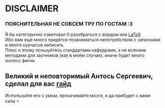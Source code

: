 # DISCLAIMER 
### ПОЯСНИТЕЛЬНАЯ НЕ СОВСЕМ ТРУ ПО ГОСТАМ :3
Я бы категорично советовал б разобраться с вордом или [LaTeX][latex] </br>
Ибо вам ещё много придётся позаниматься непотребством с записками и много курчасов написать </br>
Плюс к этому пользуйтесь стандартами кафедрами, а не всякими методами для заочников (как в моём случае), иначе будет много юзлесс фигни </br>
## Великий и неповторимый Антось Сергеевич, сделал для вас [гайд][guide]
Используйте его с умом, прокачивайте мозги, и да прибудет с вами сила ⭐


[guide]: https://drive.google.com/drive/folders/1Gh1AaVeTaLYe7w1y-DdKUq-9UuQ4_GfS?usp=sharing
[latex]: https://github.com/mstyura/bsuir-diploma-latex
